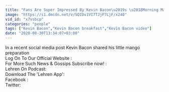 ```yaml
---
title: "Fans Are Super Impressed By Kevin Bacon\u2019s \u2018Morning Mango Routine\u2019"
image: "https://s1.dmcdn.net/v/SQIDv1VI7TJjF7LjF/x240"
vid_id: "x7vsbcp"
categories: "people"
tags: ["Kevin Bacon","Kevin Bacon breakfast","Kevin Bacon video"]
date: "2020-08-30T13:34:07+03:00"
---
```

In a recent social media post Kevin Bacon shared his little mango preparation  <br>Log On To Our Official Website :   <br>For More Such News &amp; Gossips Subscribe now! :   <br>Lehren On Podcast:   <br>Download The 'Lehren App':   <br>Facebook :   <br>Twitter: 
